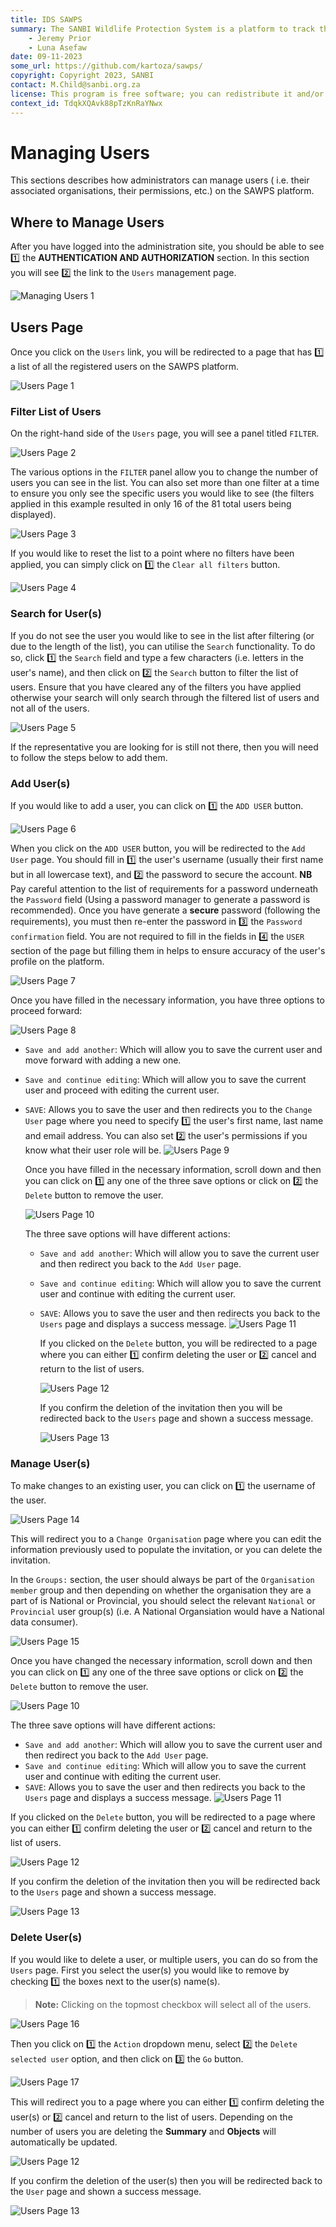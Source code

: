 ```yaml
---
title: IDS SAWPS
summary: The SANBI Wildlife Protection System is a platform to track the population levels of endangered wildlife.
    - Jeremy Prior
    - Luna Asefaw
date: 09-11-2023
some_url: https://github.com/kartoza/sawps/
copyright: Copyright 2023, SANBI
contact: M.Child@sanbi.org.za
license: This program is free software; you can redistribute it and/or modify it under the terms of the GNU Affero General Public License as published by the Free Software Foundation; either version 3 of the License, or (at your option) any later version.
context_id: TdqkXQAvk88pTzKnRaYNwx
---
```


# Managing Users

This sections describes how administrators can manage users ( i.e. their associated organisations, their permissions, etc.) on the SAWPS platform.

## Where to Manage Users

After you have logged into the administration site, you should be able to see 1️⃣ the **AUTHENTICATION AND AUTHORIZATION** section. In this section you will see 2️⃣ the link to the `Users` management page.

![Managing Users 1](./img/manage-users-1.png)

## Users Page

Once you click on the `Users` link, you will be redirected to a page that has 1️⃣ a list of all the registered users on the SAWPS platform.

![Users Page 1](./img/users-page-1.png)

### Filter List of Users

On the right-hand side of the `Users` page, you will see a panel titled `FILTER`.

![Users Page 2](./img/users-page-2.png)

The various options in the `FILTER` panel allow you to change the number of users you can see in the list. You can also set more than one filter at a time to ensure you only see the specific users you would like to see (the filters applied in this example resulted in only 16 of the 81 total users being displayed).

![Users Page 3](./img/users-page-3.png)

If you would like to reset the list to a point where no filters have been applied, you can simply click on 1️⃣ the `Clear all filters` button.

![Users Page 4](./img/users-page-4.png)

### Search for User(s)

If you do not see the user you would like to see in the list after filtering (or due to the length of the list), you can utilise the `Search` functionality. To do so, click 1️⃣ the `Search` field and type a few characters (i.e. letters in the user's name), and then click on 2️⃣ the `Search` button to filter the list of users. Ensure that you have cleared any of the filters you have applied otherwise your search will only search through the filtered list of users and not all of the users.

![Users Page 5](./img/users-page-5.png)

If the representative you are looking for is still not there, then you will need to follow the steps below to add them.

### Add User(s)

If you would like to add a user, you can click on 1️⃣ the `ADD USER` button.

![Users Page 6](./img/users-page-6.png)

When you click on the `ADD USER` button, you will be redirected to the `Add User` page. You should fill in 1️⃣ the user's username (usually their first name but in all lowercase text), and 2️⃣ the password to secure the account. **NB** Pay careful attention to the list of requirements for a password underneath the `Password` field (Using a password manager to generate a password is recommended). Once you have generate a **secure** password (following the requirements), you must then re-enter the password in 3️⃣ the `Password confirmation` field. You are not required to fill in the fields in 4️⃣ the `USER` section of the page but filling them in helps to ensure accuracy of the user's profile on the platform.

![Users Page 7](./img/users-page-7.png)

Once you have filled in the necessary information, you have three options to proceed forward:

![Users Page 8](./img/users-page-8.png)

- `Save and add another`: Which will allow you to save the current user and move forward with adding a new one.
- `Save and continue editing`: Which will allow you to save the current user and proceed with editing the current user.
- `SAVE`: Allows you to save the user and then redirects you to the `Change User` page where you need to specify 1️⃣ the user's first name, last name and email address. You can also set 2️⃣ the user's permissions if you know what their user role will be.
    ![Users Page 9](./img/users-page-9.png)

    Once you have filled in the necessary information, scroll down and then you can click on 1️⃣ any one of the three save options or click on 2️⃣ the `Delete` button to remove the user.

    ![Users Page 10](./img/users-page-10.png)

    The three save options will have different actions:

  - `Save and add another`: Which will allow you to save the current user and then redirect you back to the `Add User` page.
  - `Save and continue editing`: Which will allow you to save the current user and continue with editing the current user.
  - `SAVE`: Allows you to save the user and then redirects you back to the `Users` page and displays a success message.
        ![Users Page 11](./img/users-page-11.png)

    If you clicked on the `Delete` button, you will be redirected to a page where you can either 1️⃣ confirm deleting the user or 2️⃣ cancel and return to the list of users.

    ![Users Page 12](./img/users-page-12.png)

    If you confirm the deletion of the invitation then you will be redirected back to the `Users` page and shown a success message.

    ![Users Page 13](./img/users-page-13.png)

### Manage User(s)

To make changes to an existing user, you can click on 1️⃣ the username of the user.

![Users Page 14](./img/users-page-14.png)

This will redirect you to a `Change Organisation` page where you can edit the information previously used to populate the invitation, or you can delete the invitation.

In the `Groups:` section, the user should always be part of the `Organisation member` group and then depending on whether the organisation they are a part of is National or Provincial, you should select the relevant `National` or `Provincial` user group(s) (i.e. A National Organsiation would have a National data consumer).

![Users Page 15](./img/users-page-15.png)

Once you have changed the necessary information, scroll down and then you can click on 1️⃣ any one of the three save options or click on 2️⃣ the `Delete` button to remove the user.

![Users Page 10](./img/users-page-10.png)

The three save options will have different actions:

- `Save and add another`: Which will allow you to save the current user and then redirect you back to the `Add User` page.
- `Save and continue editing`: Which will allow you to save the current user and continue with editing the current user.
- `SAVE`: Allows you to save the user and then redirects you back to the `Users` page and displays a success message.
    ![Users Page 11](./img/users-page-11.png)

If you clicked on the `Delete` button, you will be redirected to a page where you can either 1️⃣ confirm deleting the user or 2️⃣ cancel and return to the list of users.

![Users Page 12](./img/users-page-12.png)

If you confirm the deletion of the invitation then you will be redirected back to the `Users` page and shown a success message.

![Users Page 13](./img/users-page-13.png)

### Delete User(s)

If you would like to delete a user, or multiple users, you can do so from the `Users` page. First you select the user(s) you would like to remove by checking 1️⃣ the boxes next to the user(s) name(s).

> **Note:** Clicking on the topmost checkbox will select all of the users.

![Users Page 16](./img/users-page-16.png)

Then you click on 1️⃣ the `Action` dropdown menu, select 2️⃣ the `Delete selected user` option, and then click on 3️⃣ the `Go` button.

![Users Page 17](./img/users-page-17.png)

This will redirect you to a page where you can either 1️⃣ confirm deleting the user(s) or 2️⃣ cancel and return to the list of users. Depending on the number of users you are deleting the **Summary** and **Objects** will automatically be updated.

![Users Page 12](./img/users-page-12.png)

If you confirm the deletion of the user(s) then you will be redirected back to the `User` page and shown a success message.

![Users Page 13](./img/users-page-13.png)
